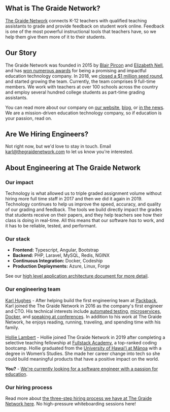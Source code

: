 ## What is The Graide Network?

[The Graide Network](https://www.thegraidenetwork.com/) connects K-12 teachers with qualified teaching assistants to grade and provide feedback on student work online. Feedback is one of the most powerful instructional tools that teachers have, so we help them give them more of it to their students.

## Our Story

The Graide Network was founded in 2015 by [Blair Pircon](https://www.linkedin.com/in/blairmpircon/) and [Elizabeth Nell](https://www.linkedin.com/in/enell/), and has [won numerous awards](https://www.thegraidenetwork.com/awards-recognitions/) for being a promising and impactful education technology company. In 2018, we [closed a $1 million seed round](https://www.thegraidenetwork.com/blog-all/graidenetwork-announces-1-million-seed-round), and started growing the team. Currently, the team comprises 9 full-time members. We work with teachers at over 100 schools across the country and employ several hundred college students as part-time grading assistants.

You can read more about our company on [our website](https://www.thegraidenetwork.com/), [blog](https://www.thegraidenetwork.com/blog/), or [in the news](https://www.thegraidenetwork.com/news/). We are a mission-driven education technology company, so if education is your passion, read on. 

## Are We Hiring Engineers?

Not right now, but we'd love to stay in touch. Email [karl@thegraidenetwork.com](mailto:karl@thegraidenetwork.com) to let us know you're interested.

## About Engineering at The Graide Network

### Our impact

Technology is what allowed us to triple graded assignment volume without hiring more full time staff in 2017 and then we did it again in 2019. Technology continues to help us improve the speed, accuracy, and quality of our grading and feedback. The tools we build directly impact the grades that students receive on their papers, and they help teachers see how their class is doing in real-time. All this means that our software _has_ to work, and it has to be reliable, tested, and performant.

### Our stack

- **Frontend:** Typescript, Angular, Bootstrap
- **Backend:** PHP, Laravel, MySQL, Redis, NGINX
- **Continuous Integration:** Docker, Codeship
- **Production Deployments:** Azure, Linux, Forge

See our [high level application architecture document for more detail](https://docs.google.com/drawings/d/1gHQoLr_zEwwn1o-pqSG7DSjPj-as58DbDlGBqVM1G7U/edit?usp=sharing).

### Our engineering team

[Karl Hughes](https://www.linkedin.com/in/karllhughes/) - After helping build the first engineering team at [Packback](https://www.packback.co/), Karl joined the The Graide Network in 2016 as the company's first engineer and CTO. His technical interests include [automated testing](https://www.youtube.com/watch?v=NcQryexNKhM), [microservices](https://www.youtube.com/watch?v=Q8iqzB0za6A), [Docker](https://www.karllhughes.com/posts/shiphp-book), and [speaking at conferences](http://www.karllhughes.com/posts/one-year-conference-summary). In addition to his work at The Graide Network, he enjoys reading, running, traveling, and spending time with his family.

[Hollie Lambert](https://www.linkedin.com/in/hollielambert/) - Hollie joined The Graide Network in 2019 after completing a selective teaching fellowship at [Fullstack Academy](https://www.fullstackacademy.com/), a top-ranked coding bootcamp. Hollie graduated from the [University of Hawaiʻi at Mānoa](https://manoa.hawaii.edu/) with a degree in Women’s Studies. She made her career change into tech so she could build meaningful products that have a positive impact on the world.

**You?** - [We're currently looking for a software engineer with a passion for education](https://github.com/thegraidenetwork/job-openings/blob/master/positions/software-engineer.md).

### Our hiring process

Read more about [the three-step hiring process we have at The Graide Network here](https://github.com/thegraidenetwork/job-openings/blob/master/process.md). No high-pressure whiteboarding sessions here!
